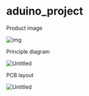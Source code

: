 # aduino_project
Product image

![img](https://user-images.githubusercontent.com/130527064/231399426-97e65b0b-e25d-4a98-b14e-188d8f42f3a4.jpg)

Principle diagram 

![Untitled](https://user-images.githubusercontent.com/130527064/231400867-621bbaef-4869-4b43-b131-9d3acb33c18e.png)

PCB layout

![Untitled](https://user-images.githubusercontent.com/130527064/231401319-a85bea6d-8381-4794-85f8-efb7f1a4d0a4.png)
